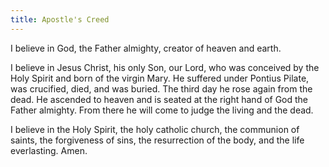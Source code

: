 ```yaml
---
title: Apostle's Creed
---
```


I believe in God, the Father almighty, creator of heaven and earth.  

I believe in Jesus Christ, his only Son, our Lord, who was conceived by the Holy Spirit and born of the virgin Mary. He suffered under Pontius Pilate, was crucified, died, and was buried. The third day he rose again from the dead. He ascended to heaven and is seated at the right hand of God the Father almighty. From there he will come to judge the living and the dead.

I believe in the Holy Spirit, the holy catholic church, the communion of saints, the forgiveness of sins, the resurrection of the body, and the life everlasting. Amen.